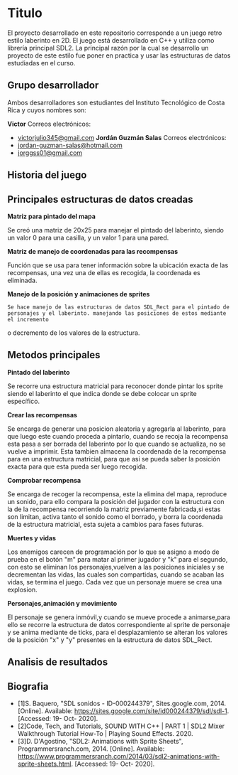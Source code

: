 # Titulo
  El proyecto desarrollado en este repositorio corresponde a un juego retro estilo laberinto en 2D. El juego está desarrollado en C++ y utiliza como librería principal SDL2. La principal razón por la cual se desarrollo un proyecto de este estilo fue poner en practica y usar las estructuras de datos estudiadas en el curso.
  
## Grupo desarrollador
  Ambos desarrolladores son estudiantes del Instituto Tecnológico de Costa Rica y cuyos nombres son:
  
**Victor**
  Correos electrónicos:
  - victorjulio345@gmail.com
**Jordán Guzmán Salas**
  Correos electrónicos:
  - jordan-guzman-salas@hotmail.com
  - jorggss01@gmail.com
  
  
## Historia del juego

## Principales estructuras de datos creadas
 
**Matriz para pintado del mapa**

Se creó una matriz de 20x25 para manejar el pintado del laberinto, siendo un valor 0 para una casilla, y un valor 1 para una pared.

**Matriz de manejo de coordenadas para las recompensas**

   Función que se usa para tener información sobre la ubicación exacta de las recompensas, una vez una de ellas es recogida, la coordenada es eliminada.
   
**Manejo de la posición y animaciones de sprites**

    Se hace manejo de las estructuras de datos SDL_Rect para el pintado de personajes y el laberinto. manejando las posiciones de estos mediante el incremento 
   o decremento de los valores de la estructura.

## Metodos principales

  **Pintado del laberinto**
  
  Se recorre una estructura matricial para reconocer donde pintar los sprite siendo el laberinto el que indica donde se debe colocar un sprite específico.
  
  **Crear las recompensas**
  
  Se encarga de generar una posicion aleatoria y agregarla al laberinto, para que luego este cuando proceda a pintarlo, cuando se recoja la recompensa esta pasa a ser borrada del laberinto por lo que cuando se actualiza, no se vuelve a imprimir. Esta tambien almacena la coordenada de la recompensa para en una estructura matricial, para que asi se pueda saber la posición exacta para que esta pueda ser luego recogida.
  
  **Comprobar recompensa**
  
  Se encarga de recoger la recompensa, este la elimina del mapa, reproduce un sonido, para ello compara la posición del jugador con la estructura con la de la recompensa recorriendo la matriz previamente fabricada,si estas son limitan, activa tanto el sonido como el borrado, y borra la coordenada de la estructura matricial,
  esta sujeta a cambios para fases futuras.
  
  **Muertes y vidas**
  
  Los enemigos carecen de programación por lo que se asigno a modo de prueba en el botón "m" para matar al primer jugador y "k" para el segundo, con esto se eliminan los personajes,vuelven a las posiciones iniciales y se decrementan las vidas, las cuales son compartidas, cuando se acaban las vidas, se termina el juego. Cada vez que un personaje muere se crea una explosion.
  
  **Personajes,animación y movimiento**
  
  El personaje se genera inmóvil,y cuando se mueve procede a animarse,para ello se recorre la estructura de datos correspondiente al sprite de personaje y se anima mediante de ticks, para el desplazamiento se alteran los valores de la posición "x" y "y" presentes en la estructura de datos SDL_Rect. 

## Analisis de resultados

## Biografia
- [1]S. Baquero, "SDL sonidos - ID-000244379", Sites.google.com, 2014. [Online]. Available: https://sites.google.com/site/id000244379/sdl/sdl-1. [Accessed: 19- Oct- 2020].
- [2]Code, Tech, and Tutorials, SOUND WITH C++ | PART 1 | SDL2 Mixer Walkthrough Tutorial How-To | Playing Sound Effects. 2020.
- [3]D. D'Agostino, "SDL2: Animations with Sprite Sheets", Programmersranch.com, 2014. [Online]. Available: https://www.programmersranch.com/2014/03/sdl2-animations-with-sprite-sheets.html. [Accessed: 19- Oct- 2020].

